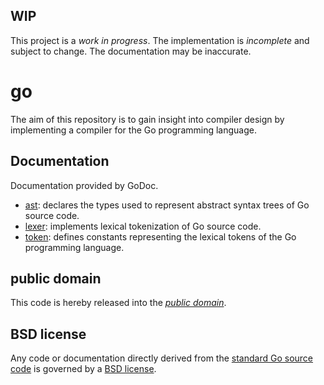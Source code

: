 WIP
---

This project is a *work in progress*. The implementation is *incomplete* and
subject to change. The documentation may be inaccurate.

go
==

The aim of this repository is to gain insight into compiler design by
implementing a compiler for the Go programming language.

Documentation
-------------

Documentation provided by GoDoc.

- [ast][]: declares the types used to represent abstract syntax trees of Go
source code.
- [lexer][]: implements lexical tokenization of Go source code.
- [token][]: defines constants representing the lexical tokens of the Go
programming language.

[ast]: http://godoc.org/github.com/mewlang/go/ast
[lexer]: http://godoc.org/github.com/mewlang/go/lexer
[token]: http://godoc.org/github.com/mewlang/go/token

public domain
-------------

This code is hereby released into the *[public domain][]*.

[public domain]: https://creativecommons.org/publicdomain/zero/1.0/

BSD license
-----------

Any code or documentation directly derived from the [standard Go source code][]
is governed by a [BSD license][].

[standard Go source code]: https://code.google.com/p/go
[BSD license]: http://golang.org/LICENSE
